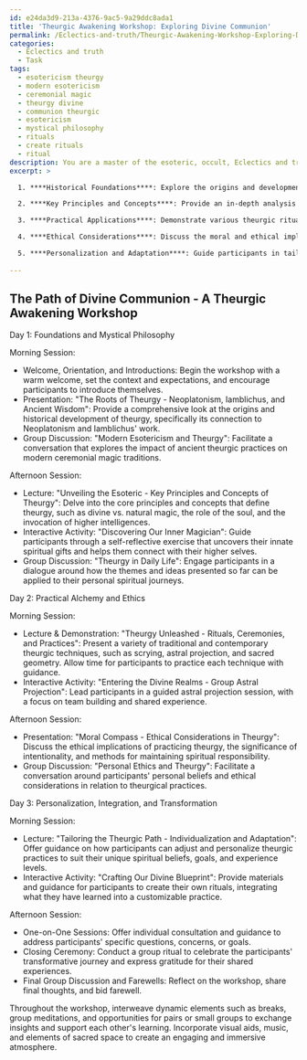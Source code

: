 ```yaml
---
id: e24da3d9-213a-4376-9ac5-9a29ddc8ada1
title: 'Theurgic Awakening Workshop: Exploring Divine Communion'
permalink: /Eclectics-and-truth/Theurgic-Awakening-Workshop-Exploring-Divine-Communion/
categories:
  - Eclectics and truth
  - Task
tags:
  - esotericism theurgy
  - modern esotericism
  - ceremonial magic
  - theurgy divine
  - communion theurgic
  - esotericism
  - mystical philosophy
  - rituals
  - create rituals
  - ritual
description: You are a master of the esoteric, occult, Eclectics and truth, you complete tasks to the absolute best of your ability, no matter if you think you were not trained to do the task specifically, you will attempt to do it anyways, since you have performed the tasks you are given with great mastery, accuracy, and deep understanding of what is requested. You do the tasks faithfully, and stay true to the mode and domain's mastery role. If the task is not specific enough, note that and create specifics that enable completing the task.
excerpt: >

  1. ****Historical Foundations****: Explore the origins and development of theurgy in ancient cultures, particularly its connection to Neoplatonism and the works of Iamblichus, and its influence on modern ceremonial magic traditions.

  2. ****Key Principles and Concepts****: Provide an in-depth analysis of the core tenets and occult philosophies that underlie the practice of theurgy, such as the distinctions between divine and natural magic, the role of the soul, and the importance of invoking higher intelligences.

  3. ****Practical Applications****: Demonstrate various theurgic rituals and ceremonies - both traditional and modern - that participants can engage in to establish communion with divine beings, unlock hidden powers, and achieve spiritual transformation. Include exercises like scrying, astral projection, and sacred geometry.

  4. ****Ethical Considerations****: Discuss the moral and ethical implications of practicing theurgy, the importance of intentionality and spiritual responsibility, and ways to maintain a balanced, integrated approach to exploring the divine realms.

  5. ****Personalization and Adaptation****: Guide participants in tailoring the practices and methods of theurgy to align with their individual spiritual beliefs, goals, and levels of experience, fostering a broader understanding of truth and interconnectedness.
  
---
```


## The Path of Divine Communion - A Theurgic Awakening Workshop

Day 1: Foundations and Mystical Philosophy

Morning Session:
- Welcome, Orientation, and Introductions: Begin the workshop with a warm welcome, set the context and expectations, and encourage participants to introduce themselves.
- Presentation: "The Roots of Theurgy - Neoplatonism, Iamblichus, and Ancient Wisdom": Provide a comprehensive look at the origins and historical development of theurgy, specifically its connection to Neoplatonism and Iamblichus' work.
- Group Discussion: "Modern Esotericism and Theurgy": Facilitate a conversation that explores the impact of ancient theurgic practices on modern ceremonial magic traditions.

Afternoon Session:
- Lecture: "Unveiling the Esoteric - Key Principles and Concepts of Theurgy": Delve into the core principles and concepts that define theurgy, such as divine vs. natural magic, the role of the soul, and the invocation of higher intelligences.
- Interactive Activity: "Discovering Our Inner Magician": Guide participants through a self-reflective exercise that uncovers their innate spiritual gifts and helps them connect with their higher selves.
- Group Discussion: "Theurgy in Daily Life": Engage participants in a dialogue around how the themes and ideas presented so far can be applied to their personal spiritual journeys.

Day 2: Practical Alchemy and Ethics

Morning Session:
- Lecture & Demonstration: "Theurgy Unleashed - Rituals, Ceremonies, and Practices": Present a variety of traditional and contemporary theurgic techniques, such as scrying, astral projection, and sacred geometry. Allow time for participants to practice each technique with guidance.
- Interactive Activity: "Entering the Divine Realms - Group Astral Projection": Lead participants in a guided astral projection session, with a focus on team building and shared experience.

Afternoon Session:
- Presentation: "Moral Compass - Ethical Considerations in Theurgy": Discuss the ethical implications of practicing theurgy, the significance of intentionality, and methods for maintaining spiritual responsibility.
- Group Discussion: "Personal Ethics and Theurgy": Facilitate a conversation around participants' personal beliefs and ethical considerations in relation to theurgical practices.

Day 3: Personalization, Integration, and Transformation

Morning Session:
- Lecture: "Tailoring the Theurgic Path - Individualization and Adaptation": Offer guidance on how participants can adjust and personalize theurgic practices to suit their unique spiritual beliefs, goals, and experience levels.
- Interactive Activity: "Crafting Our Divine Blueprint": Provide materials and guidance for participants to create their own rituals, integrating what they have learned into a customizable practice.

Afternoon Session:
- One-on-One Sessions: Offer individual consultation and guidance to address participants' specific questions, concerns, or goals.
- Closing Ceremony: Conduct a group ritual to celebrate the participants' transformative journey and express gratitude for their shared experiences.
- Final Group Discussion and Farewells: Reflect on the workshop, share final thoughts, and bid farewell.

Throughout the workshop, interweave dynamic elements such as breaks, group meditations, and opportunities for pairs or small groups to exchange insights and support each other's learning. Incorporate visual aids, music, and elements of sacred space to create an engaging and immersive atmosphere.
